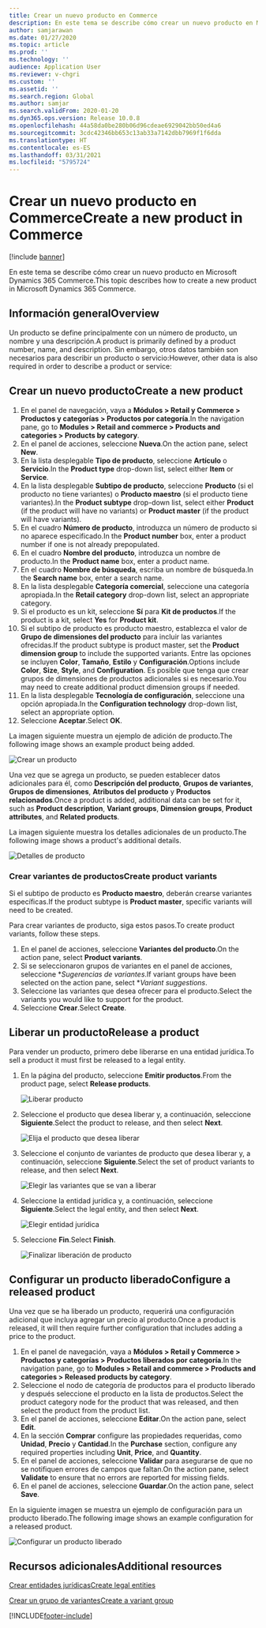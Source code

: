 ```yaml
---
title: Crear un nuevo producto en Commerce
description: En este tema se describe cómo crear un nuevo producto en Microsoft Dynamics 365 Commerce.
author: samjarawan
ms.date: 01/27/2020
ms.topic: article
ms.prod: ''
ms.technology: ''
audience: Application User
ms.reviewer: v-chgri
ms.custom: ''
ms.assetid: ''
ms.search.region: Global
ms.author: samjar
ms.search.validFrom: 2020-01-20
ms.dyn365.ops.version: Release 10.0.8
ms.openlocfilehash: 44a58da0be280b06d96cdeae6929042bb50ed4a6
ms.sourcegitcommit: 3cdc42346bb653c13ab33a7142dbb7969f1f6dda
ms.translationtype: HT
ms.contentlocale: es-ES
ms.lasthandoff: 03/31/2021
ms.locfileid: "5795724"
---
```

# <a name="create-a-new-product-in-commerce"></a><span data-ttu-id="3a129-103">Crear un nuevo producto en Commerce</span><span class="sxs-lookup"><span data-stu-id="3a129-103">Create a new product in Commerce</span></span>


[!include [banner](includes/banner.md)]

<span data-ttu-id="3a129-104">En este tema se describe cómo crear un nuevo producto en Microsoft Dynamics 365 Commerce.</span><span class="sxs-lookup"><span data-stu-id="3a129-104">This topic describes how to create a new product in Microsoft Dynamics 365 Commerce.</span></span>

## <a name="overview"></a><span data-ttu-id="3a129-105">Información general</span><span class="sxs-lookup"><span data-stu-id="3a129-105">Overview</span></span>

<span data-ttu-id="3a129-106">Un producto se define principalmente con un número de producto, un nombre y una descripción.</span><span class="sxs-lookup"><span data-stu-id="3a129-106">A product is primarily defined by a product number, name, and description.</span></span> <span data-ttu-id="3a129-107">Sin embargo, otros datos también son necesarios para describir un producto o servicio:</span><span class="sxs-lookup"><span data-stu-id="3a129-107">However, other data is also required in order to describe a product or service:</span></span>

## <a name="create-a-new-product"></a><span data-ttu-id="3a129-108">Crear un nuevo producto</span><span class="sxs-lookup"><span data-stu-id="3a129-108">Create a new product</span></span>

1. <span data-ttu-id="3a129-109">En el panel de navegación, vaya a **Módulos \> Retail y Commerce \> Productos y categorías \> Productos por categoría**.</span><span class="sxs-lookup"><span data-stu-id="3a129-109">In the navigation pane, go to **Modules \> Retail and commerce \> Products and categories \> Products by category**.</span></span>
1. <span data-ttu-id="3a129-110">En el panel de acciones, seleccione **Nueva**.</span><span class="sxs-lookup"><span data-stu-id="3a129-110">On the action pane, select **New**.</span></span>
1. <span data-ttu-id="3a129-111">En la lista desplegable **Tipo de producto**, seleccione **Artículo** o **Servicio**.</span><span class="sxs-lookup"><span data-stu-id="3a129-111">In the **Product type** drop-down list, select either **Item** or **Service**.</span></span>
1. <span data-ttu-id="3a129-112">En la lista desplegable **Subtipo de producto**, seleccione **Producto** (si el producto no tiene variantes) o **Producto maestro** (si el producto tiene variantes).</span><span class="sxs-lookup"><span data-stu-id="3a129-112">In the **Product subtype** drop-down list, select either **Product** (if the product will have no variants) or **Product master** (if the product will have variants).</span></span>
1. <span data-ttu-id="3a129-113">En el cuadro **Número de producto**, introduzca un número de producto si no aparece especificado.</span><span class="sxs-lookup"><span data-stu-id="3a129-113">In the **Product number** box, enter a product number if one is not already prepopulated.</span></span>
1. <span data-ttu-id="3a129-114">En el cuadro **Nombre del producto**, introduzca un nombre de producto.</span><span class="sxs-lookup"><span data-stu-id="3a129-114">In the **Product name** box, enter a product name.</span></span>
1. <span data-ttu-id="3a129-115">En el cuadro **Nombre de búsqueda**, escriba un nombre de búsqueda.</span><span class="sxs-lookup"><span data-stu-id="3a129-115">In the **Search name** box, enter a search name.</span></span>
1. <span data-ttu-id="3a129-116">En la lista desplegable **Categoría comercial**, seleccione una categoría apropiada.</span><span class="sxs-lookup"><span data-stu-id="3a129-116">In the **Retail category** drop-down list, select an appropriate category.</span></span>
1. <span data-ttu-id="3a129-117">Si el producto es un kit, seleccione **Sí** para **Kit de productos**.</span><span class="sxs-lookup"><span data-stu-id="3a129-117">If the product is a kit, select **Yes** for **Product kit**.</span></span>
1. <span data-ttu-id="3a129-118">Si el subtipo de producto es producto maestro, establezca el valor de **Grupo de dimensiones del producto** para incluir las variantes ofrecidas.</span><span class="sxs-lookup"><span data-stu-id="3a129-118">If the product subtype is product master, set the **Product dimension group** to include the supported variants.</span></span> <span data-ttu-id="3a129-119">Entre las opciones se incluyen **Color**, **Tamaño**, **Estilo** y **Configuración**.</span><span class="sxs-lookup"><span data-stu-id="3a129-119">Options include **Color**, **Size**, **Style**, and **Configuration**.</span></span> <span data-ttu-id="3a129-120">Es posible que tenga que crear grupos de dimensiones de productos adicionales si es necesario.</span><span class="sxs-lookup"><span data-stu-id="3a129-120">You may need to create additional product dimension groups if needed.</span></span>
1. <span data-ttu-id="3a129-121">En la lista desplegable **Tecnología de configuración**, seleccione una opción apropiada.</span><span class="sxs-lookup"><span data-stu-id="3a129-121">In the **Configuration technology** drop-down list, select an appropriate option.</span></span>
1. <span data-ttu-id="3a129-122">Seleccione **Aceptar**.</span><span class="sxs-lookup"><span data-stu-id="3a129-122">Select **OK**.</span></span>

<span data-ttu-id="3a129-123">La imagen siguiente muestra un ejemplo de adición de producto.</span><span class="sxs-lookup"><span data-stu-id="3a129-123">The following image shows an example product being added.</span></span>

![Crear un producto](media/create-new-product.png)

<span data-ttu-id="3a129-125">Una vez que se agrega un producto, se pueden establecer datos adicionales para él, como **Descripción del producto**, **Grupos de variantes**, **Grupos de dimensiones**, **Atributos del producto** y **Productos relacionados**.</span><span class="sxs-lookup"><span data-stu-id="3a129-125">Once a product is added, additional data can be set for it, such as **Product description**, **Variant groups**, **Dimension groups**, **Product attributes**, and **Related products**.</span></span>

<span data-ttu-id="3a129-126">La imagen siguiente muestra los detalles adicionales de un producto.</span><span class="sxs-lookup"><span data-stu-id="3a129-126">The following image shows a product's additional details.</span></span>

![Detalles de producto](media/create-new-product-2.png)

### <a name="create-product-variants"></a><span data-ttu-id="3a129-128">Crear variantes de productos</span><span class="sxs-lookup"><span data-stu-id="3a129-128">Create product variants</span></span>

<span data-ttu-id="3a129-129">Si el subtipo de producto es **Producto maestro**, deberán crearse variantes específicas.</span><span class="sxs-lookup"><span data-stu-id="3a129-129">If the product subtype is **Product master**, specific variants will need to be created.</span></span> 

<span data-ttu-id="3a129-130">Para crear variantes de producto, siga estos pasos.</span><span class="sxs-lookup"><span data-stu-id="3a129-130">To create product variants, follow these steps.</span></span>

1. <span data-ttu-id="3a129-131">En el panel de acciones, seleccione **Variantes del producto**.</span><span class="sxs-lookup"><span data-stu-id="3a129-131">On the action pane, select **Product variants**.</span></span>
1. <span data-ttu-id="3a129-132">Si se seleccionaron grupos de variantes en el panel de acciones, seleccione \**Sugerencias de variantes*.</span><span class="sxs-lookup"><span data-stu-id="3a129-132">If variant groups have been selected on the action pane, select \**Variant suggestions*.</span></span>
1. <span data-ttu-id="3a129-133">Seleccione las variantes que desea ofrecer para el producto.</span><span class="sxs-lookup"><span data-stu-id="3a129-133">Select the variants you would like to support for the product.</span></span>
1. <span data-ttu-id="3a129-134">Seleccione **Crear**.</span><span class="sxs-lookup"><span data-stu-id="3a129-134">Select **Create**.</span></span>

## <a name="release-a-product"></a><span data-ttu-id="3a129-135">Liberar un producto</span><span class="sxs-lookup"><span data-stu-id="3a129-135">Release a product</span></span>

<span data-ttu-id="3a129-136">Para vender un producto, primero debe liberarse en una entidad jurídica.</span><span class="sxs-lookup"><span data-stu-id="3a129-136">To sell a product it must first be released to a legal entity.</span></span>

1. <span data-ttu-id="3a129-137">En la página del producto, seleccione **Emitir productos**.</span><span class="sxs-lookup"><span data-stu-id="3a129-137">From the product page, select **Release products**.</span></span>

    ![Liberar producto](media/create-new-product-3.png)

1. <span data-ttu-id="3a129-139">Seleccione el producto que desea liberar y, a continuación, seleccione **Siguiente**.</span><span class="sxs-lookup"><span data-stu-id="3a129-139">Select the product to release, and then select **Next**.</span></span>

    ![Elija el producto que desea liberar](media/create-new-product-4.png)

1. <span data-ttu-id="3a129-141">Seleccione el conjunto de variantes de producto que desea liberar y, a continuación, seleccione **Siguiente**.</span><span class="sxs-lookup"><span data-stu-id="3a129-141">Select the set of product variants to release, and then select **Next**.</span></span>

    ![Elegir las variantes que se van a liberar](media/create-new-product-5.png)

1. <span data-ttu-id="3a129-143">Seleccione la entidad jurídica y, a continuación, seleccione **Siguiente**.</span><span class="sxs-lookup"><span data-stu-id="3a129-143">Select the legal entity, and then select **Next**.</span></span>

    ![Elegir entidad jurídica](media/create-new-product-6.png)

1. <span data-ttu-id="3a129-145">Seleccione **Fin**.</span><span class="sxs-lookup"><span data-stu-id="3a129-145">Select **Finish**.</span></span>

    ![Finalizar liberación de producto](media/create-new-product-7.png)

## <a name="configure-a-released-product"></a><span data-ttu-id="3a129-147">Configurar un producto liberado</span><span class="sxs-lookup"><span data-stu-id="3a129-147">Configure a released product</span></span>

<span data-ttu-id="3a129-148">Una vez que se ha liberado un producto, requerirá una configuración adicional que incluya agregar un precio al producto.</span><span class="sxs-lookup"><span data-stu-id="3a129-148">Once a product is released, it will then require further configuration that includes adding a price to the product.</span></span>

1. <span data-ttu-id="3a129-149">En el panel de navegación, vaya a **Módulos \> Retail y Commerce \> Productos y categorías \> Productos liberados por categoría**.</span><span class="sxs-lookup"><span data-stu-id="3a129-149">In the navigation pane, go to **Modules \> Retail and commerce \> Products and categories \> Released products by category**.</span></span>
1. <span data-ttu-id="3a129-150">Seleccione el nodo de categoría de productos para el producto liberado y después seleccione el producto en la lista de productos.</span><span class="sxs-lookup"><span data-stu-id="3a129-150">Select the product category node for the product that was released, and then select the product from the product list.</span></span>
1. <span data-ttu-id="3a129-151">En el panel de acciones, seleccione **Editar**.</span><span class="sxs-lookup"><span data-stu-id="3a129-151">On the action pane, select **Edit**.</span></span>
1. <span data-ttu-id="3a129-152">En la sección **Comprar** configure las propiedades requeridas, como **Unidad**, **Precio** y **Cantidad**.</span><span class="sxs-lookup"><span data-stu-id="3a129-152">In the **Purchase** section, configure any required properties including **Unit**, **Price**,  and **Quantity**.</span></span>
1. <span data-ttu-id="3a129-153">En el panel de acciones, seleccione **Validar** para asegurarse de que no se notifiquen errores de campos que faltan.</span><span class="sxs-lookup"><span data-stu-id="3a129-153">On the action pane, select **Validate** to ensure that no errors are reported for missing fields.</span></span>
1. <span data-ttu-id="3a129-154">En el panel de acciones, seleccione **Guardar**.</span><span class="sxs-lookup"><span data-stu-id="3a129-154">On the action pane, select **Save**.</span></span>

<span data-ttu-id="3a129-155">En la siguiente imagen se muestra un ejemplo de configuración para un producto liberado.</span><span class="sxs-lookup"><span data-stu-id="3a129-155">The following image shows an example configuration for a released product.</span></span>

![Configurar un producto liberado](media/create-new-product-8.png)

## <a name="additional-resources"></a><span data-ttu-id="3a129-157">Recursos adicionales</span><span class="sxs-lookup"><span data-stu-id="3a129-157">Additional resources</span></span>

[<span data-ttu-id="3a129-158">Crear entidades jurídicas</span><span class="sxs-lookup"><span data-stu-id="3a129-158">Create legal entities</span></span>](channels-legal-entities.md)

[<span data-ttu-id="3a129-159">Crear un grupo de variantes</span><span class="sxs-lookup"><span data-stu-id="3a129-159">Create a variant group</span></span>](create-variant-group.md) 


[!INCLUDE[footer-include](../includes/footer-banner.md)]